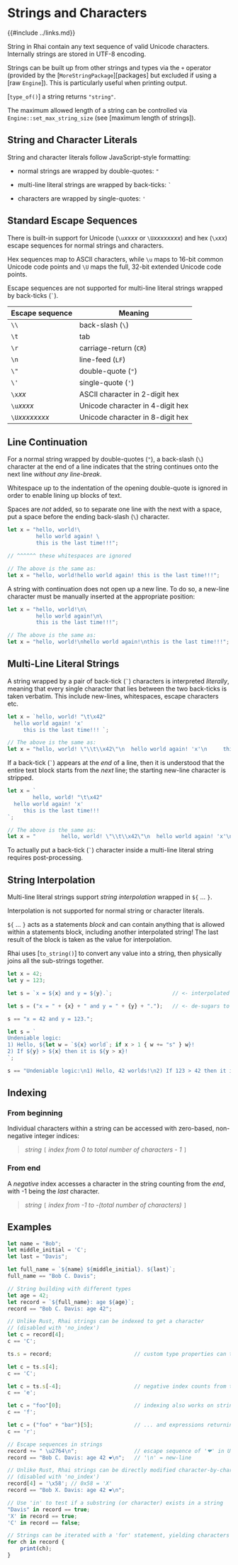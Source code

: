 Strings and Characters
=====================

{{#include ../links.md}}

String in Rhai contain any text sequence of valid Unicode characters.
Internally strings are stored in UTF-8 encoding.

Strings can be built up from other strings and types via the `+` operator
(provided by the [`MoreStringPackage`][packages] but excluded if using a [raw `Engine`]).
This is particularly useful when printing output.

[`type_of()`] a string returns `"string"`.

The maximum allowed length of a string can be controlled via `Engine::set_max_string_size`
(see [maximum length of strings]).


String and Character Literals
----------------------------

String and character literals follow JavaScript-style formatting:

* normal strings are wrapped by double-quotes: `"`

* multi-line literal strings are wrapped by back-ticks: `` ` ``

* characters are wrapped by single-quotes: `'`


Standard Escape Sequences
-------------------------

There is built-in support for Unicode (`\u`_xxxx_ or `\U`_xxxxxxxx_) and hex (`\x`_xx_) escape
sequences for normal strings and characters.

Hex sequences map to ASCII characters, while `\u` maps to 16-bit common Unicode code points and `\U`
maps the full, 32-bit extended Unicode code points.

Escape sequences are not supported for multi-line literal strings wrapped by back-ticks (`` ` ``).

| Escape sequence | Meaning                          |
| --------------- | -------------------------------- |
| `\\`            | back-slash (`\`)                 |
| `\t`            | tab                              |
| `\r`            | carriage-return (`CR`)           |
| `\n`            | line-feed (`LF`)                 |
| `\"`            | double-quote (`"`)               |
| `\'`            | single-quote (`'`)               |
| `\x`_xx_        | ASCII character in 2-digit hex   |
| `\u`_xxxx_      | Unicode character in 4-digit hex |
| `\U`_xxxxxxxx_  | Unicode character in 8-digit hex |


Line Continuation
-----------------

For a normal string wrapped by double-quotes (`"`), a back-slash (`\`) character at the end of a
line indicates that the string continues onto the next line _without any line-break_.

Whitespace up to the indentation of the opening double-quote is ignored in order to enable lining up
blocks of text.

Spaces are _not_ added, so to separate one line with the next with a space, put a space before the
ending back-slash (`\`) character.

```rust , no_run
let x = "hello, world!\
         hello world again! \
         this is the last time!!!";

// ^^^^^^ these whitespaces are ignored

// The above is the same as:
let x = "hello, world!hello world again! this is the last time!!!";
```

A string with continuation does not open up a new line.  To do so, a new-line character must be
manually inserted at the appropriate position:

```rust , no_run
let x = "hello, world!\n\
         hello world again!\n\
         this is the last time!!!";

// The above is the same as:
let x = "hello, world!\nhello world again!\nthis is the last time!!!";
```


Multi-Line Literal Strings
--------------------------

A string wrapped by a pair of back-tick (`` ` ``) characters is interpreted _literally_,
meaning that every single character that lies between the two back-ticks is taken verbatim.
This include new-lines, whitespaces, escape characters etc.

```js , no_run
let x = `hello, world! "\t\x42"
  hello world again! 'x'
     this is the last time!!! `;

// The above is the same as:
let x = "hello, world! \"\\t\\x42\"\n  hello world again! 'x'\n     this is the last time!!! ";
```

If a back-tick (`` ` ``) appears at the _end_ of a line, then it is understood that the entire text
block starts from the _next_ line; the starting new-line character is stripped.

```js , no_run
let x = `
        hello, world! "\t\x42"
  hello world again! 'x'
     this is the last time!!!
`;

// The above is the same as:
let x = "        hello, world! \"\\t\\x42\"\n  hello world again! 'x'\n     this is the last time!!!\n";
```

To actually put a back-tick (`` ` ``) character inside a multi-line literal string requires post-processing.


String Interpolation
--------------------

Multi-line literal strings support _string interpolation_ wrapped in `${` ... `}`.

Interpolation is not supported for normal string or character literals.

`${` ... `}` acts as a statements _block_ and can contain anything that is allowed within a
statements block, including another interpolated string!
The last result of the block is taken as the value for interpolation.

Rhai uses [`to_string()`] to convert any value into a string, then physically joins all the
sub-strings together.

```js , no_run
let x = 42;
let y = 123;

let s = `x = ${x} and y = ${y}.`;                   // <- interpolated string

let s = ("x = " + {x} + " and y = " + {y} + ".");   // <- de-sugars to this

s == "x = 42 and y = 123.";

let s = `
Undeniable logic:
1) Hello, ${let w = `${x} world`; if x > 1 { w += "s" } w}!
2) If ${y} > ${x} then it is ${y > x}!
`;

s == "Undeniable logic:\n1) Hello, 42 worlds!\n2) If 123 > 42 then it is true!\n";
```


Indexing
--------

### From beginning

Individual characters within a string can be accessed with zero-based, non-negative integer indices:

> _string_ `[` _index from 0 to total number of characters - 1_ `]`

### From end

A _negative_ index accesses a character in the string counting from the _end_, with -1 being the
_last_ character.

> _string_ `[` _index from -1 to -(total number of characters)_ `]`


Examples
--------

```js , no_run
let name = "Bob";
let middle_initial = 'C';
let last = "Davis";

let full_name = `${name} ${middle_initial}. ${last}`;
full_name == "Bob C. Davis";

// String building with different types
let age = 42;
let record = `${full_name}: age ${age}`;
record == "Bob C. Davis: age 42";

// Unlike Rust, Rhai strings can be indexed to get a character
// (disabled with 'no_index')
let c = record[4];
c == 'C';

ts.s = record;                          // custom type properties can take strings

let c = ts.s[4];
c == 'C';

let c = ts.s[-4];                       // negative index counts from the end
c == 'e';

let c = "foo"[0];                       // indexing also works on string literals...
c == 'f';

let c = ("foo" + "bar")[5];             // ... and expressions returning strings
c == 'r';

// Escape sequences in strings
record += " \u2764\n";                  // escape sequence of '❤' in Unicode
record == "Bob C. Davis: age 42 ❤\n";   // '\n' = new-line

// Unlike Rust, Rhai strings can be directly modified character-by-character
// (disabled with 'no_index')
record[4] = '\x58'; // 0x58 = 'X'
record == "Bob X. Davis: age 42 ❤\n";

// Use 'in' to test if a substring (or character) exists in a string
"Davis" in record == true;
'X' in record == true;
'C' in record == false;

// Strings can be iterated with a 'for' statement, yielding characters
for ch in record {
    print(ch);
}
```
